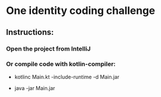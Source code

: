 ﻿# One identity coding challenge

## Instructions:

### Open the project from IntelliJ

### Or compile code with kotlin-compiler: 

* kotlinc Main.kt -include-runtime -d Main.jar

* java -jar Main.jar
